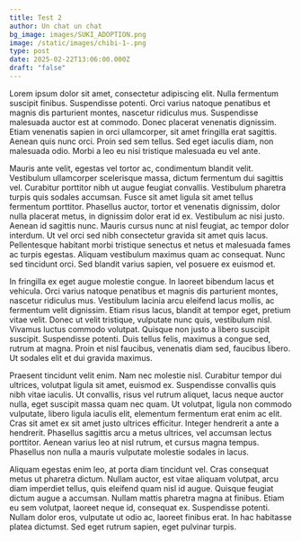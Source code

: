 ```yaml
---
title: Test 2
author: Un chat un chat
bg_image: images/SUKI_ADOPTION.png
image: /static/images/chibi-1-.png
type: post
date: 2025-02-22T13:06:00.000Z
draft: "false"
---
```




Lorem ipsum dolor sit amet, consectetur adipiscing elit. Nulla fermentum suscipit finibus. Suspendisse potenti. Orci varius natoque penatibus et magnis dis parturient montes, nascetur ridiculus mus. Suspendisse malesuada auctor est at commodo. Donec placerat venenatis dignissim. Etiam venenatis sapien in orci ullamcorper, sit amet fringilla erat sagittis. Aenean quis nunc orci. Proin sed sem tellus. Sed eget iaculis diam, non malesuada odio. Morbi a leo eu nisi tristique malesuada eu vel ante.

Mauris ante velit, egestas vel tortor ac, condimentum blandit velit. Vestibulum ullamcorper scelerisque massa, dictum fermentum dui sagittis vel. Curabitur porttitor nibh ut augue feugiat convallis. Vestibulum pharetra turpis quis sodales accumsan. Fusce sit amet ligula sit amet tellus fermentum porttitor. Phasellus auctor, tortor et venenatis dignissim, dolor nulla placerat metus, in dignissim dolor erat id ex. Vestibulum ac nisi justo. Aenean id sagittis nunc. Mauris cursus nunc at nisl feugiat, ac tempor dolor interdum. Ut vel orci sed nibh consectetur gravida sit amet quis lacus. Pellentesque habitant morbi tristique senectus et netus et malesuada fames ac turpis egestas. Aliquam vestibulum maximus quam ac consequat. Nunc sed tincidunt orci. Sed blandit varius sapien, vel posuere ex euismod et.

In fringilla ex eget augue molestie congue. In laoreet bibendum lacus et vehicula. Orci varius natoque penatibus et magnis dis parturient montes, nascetur ridiculus mus. Vestibulum lacinia arcu eleifend lacus mollis, ac fermentum velit dignissim. Etiam risus lacus, blandit at tempor eget, pretium vitae velit. Donec ut velit tristique, vulputate nunc quis, vestibulum nisl. Vivamus luctus commodo volutpat. Quisque non justo a libero suscipit suscipit. Suspendisse potenti. Duis tellus felis, maximus a congue sed, rutrum at magna. Proin et nisl faucibus, venenatis diam sed, faucibus libero. Ut sodales elit et dui gravida maximus.

Praesent tincidunt velit enim. Nam nec molestie nisl. Curabitur tempor dui ultrices, volutpat ligula sit amet, euismod ex. Suspendisse convallis quis nibh vitae iaculis. Ut convallis, risus vel rutrum aliquet, lacus neque auctor nulla, eget suscipit massa quam nec quam. Ut volutpat, ligula non commodo vulputate, libero ligula iaculis elit, elementum fermentum erat enim ac elit. Cras sit amet ex sit amet justo ultrices efficitur. Integer hendrerit a ante a hendrerit. Phasellus sagittis arcu a metus ultrices, vel accumsan lectus porttitor. Aenean varius leo at nisl rutrum, et cursus magna tempus. Phasellus non nulla a mauris vulputate molestie sodales in lacus.

Aliquam egestas enim leo, at porta diam tincidunt vel. Cras consequat metus ut pharetra dictum. Nullam auctor, est vitae aliquam volutpat, arcu diam imperdiet tellus, quis eleifend quam nisl id augue. Quisque feugiat dictum augue a accumsan. Nullam mattis pharetra magna at finibus. Etiam eu sem volutpat, laoreet neque id, consequat ex. Suspendisse potenti. Nullam dolor eros, vulputate ut odio ac, laoreet finibus erat. In hac habitasse platea dictumst. Sed eget rutrum sapien, eget pulvinar turpis.
